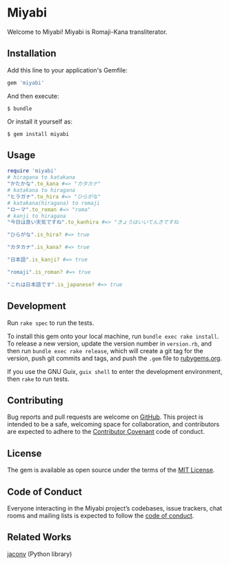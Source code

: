 # Miyabi

Welcome to Miyabi!
Miyabi is Romaji-Kana transliterator.

## Installation

Add this line to your application's Gemfile:

```ruby
gem 'miyabi'
```

And then execute:

    $ bundle

Or install it yourself as:

    $ gem install miyabi

## Usage

```ruby
require 'miyabi'
# hiragana to katakana
"かたかな".to_kana #=> "カタカナ"
# katakana to hiragana
"ヒラガナ".to_hira #=> "ひらがな"
# katakana(hiragana) to romaji
"ローマ".to_roman #=> "roma"
# kanji to hiragana
"今日は良い天気ですね".to_kanhira #=> "きょうはいいてんきですね

"ひらがな".is_hira? #=> true

"カタカナ".is_kana? #=> true

"日本語".is_kanji? #=> true

"romaji".is_roman? #=> true

"これは日本語です".is_japanese? #=> true
```

## Development

Run `rake spec` to run the tests.

To install this gem onto your local machine, run `bundle exec rake install`. To release a new version, update the version number in `version.rb`, and then run `bundle exec rake release`, which will create a git tag for the version, push git commits and tags, and push the `.gem` file to [rubygems.org](https://rubygems.org).

If you use the GNU Guix, `guix shell` to enter the development environment, then `rake` to run tests.

## Contributing

Bug reports and pull requests are welcome on
[GitHub](https://github.com/gemmaro/miyabi).  This project is intended to be a
safe, welcoming space for collaboration, and contributors are expected to
adhere to the [Contributor Covenant](http://contributor-covenant.org) code of
conduct.

## License

The gem is available as open source under the terms of the [MIT License](http://opensource.org/licenses/MIT).

## Code of Conduct

Everyone interacting in the Miyabi project’s codebases, issue trackers, chat
rooms and mailing lists is expected to follow the [code of
conduct](https://github.com/gemmaro/miyabi/blob/master/CODE_OF_CONDUCT.md).

## Related Works

[jaconv](https://github.com/ikegami-yukino/jaconv) (Python library)
